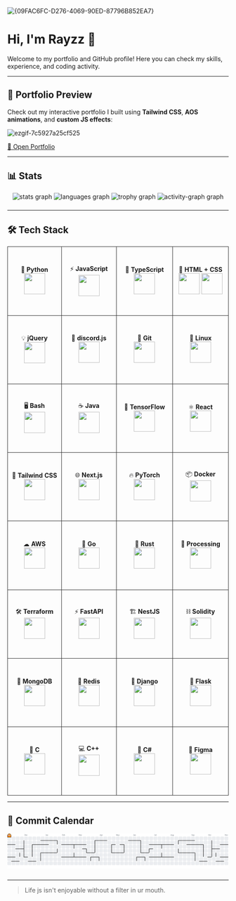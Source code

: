 <img width="1920" height="751" alt="{09FAC6FC-D276-4069-90ED-87796B852EA7}" src="https://github.com/user-attachments/assets/a6ee0ec4-fb61-477e-bdf8-9346d0cfc515" />



# Hi, I'm Rayzz 👋

Welcome to my portfolio and GitHub profile! Here you can check my skills, experience, and coding activity.  

---

## 🌌 Portfolio Preview
Check out my interactive portfolio I built using **Tailwind CSS**, **AOS animations**, and **custom JS effects**:

![ezgif-7c5927a25cf525](https://github.com/user-attachments/assets/d9740384-124e-4826-aa18-5d181a708840)





[🔗 Open Portfolio](https://www.rayzz.dev)

---

## 📊 Stats
<div align="center">
  <img src="https://github-readme-stats.vercel.app/api?username=luzisrepo&hide_title=false&hide_rank=false&show_icons=true&include_all_commits=true&count_private=true&disable_animations=false&theme=dracula&locale=en&hide_border=false&order=1" height="150" alt="stats graph"  />
  <img src="https://github-readme-stats.vercel.app/api/top-langs?username=luzisrepo&locale=en&hide_title=false&layout=compact&card_width=320&langs_count=5&theme=dracula&hide_border=false&order=2" height="150" alt="languages graph"  />
  <img src="https://github-profile-trophy.vercel.app?username=luzisrepo&theme=dracula&column=-1&row=1&margin-w=8&margin-h=8&no-bg=false&no-frame=false&order=4" height="150" alt="trophy graph"  />
  <img src="https://github-readme-activity-graph.vercel.app/graph?username=luzisrepo&radius=16&theme=dracula&area=true&order=5" height="300" alt="activity-graph graph"  />
</div>

###

---

## 🛠 Tech Stack

<div align="center">

<table style="border-collapse: collapse; text-align: center;">
<!-- Row 1 -->
<tr>
<td style="width:150px;height:150px;border:1px solid #333;vertical-align:middle;">
🐍 <b>Python</b><br>
<img src="https://cdn.jsdelivr.net/gh/devicons/devicon/icons/python/python-original.svg" width="48" height="48"/>
</td>
<td style="width:150px;height:150px;border:1px solid #333;vertical-align:middle;">
⚡ <b>JavaScript</b><br>
<img src="https://cdn.jsdelivr.net/gh/devicons/devicon/icons/javascript/javascript-original.svg" width="48" height="48"/>
</td>
<td style="width:150px;height:150px;border:1px solid #333;vertical-align:middle;">
📜 <b>TypeScript</b><br>
<img src="https://cdn.jsdelivr.net/gh/devicons/devicon/icons/typescript/typescript-original.svg" width="48" height="48"/>
</td>
<td style="width:150px;height:150px;border:1px solid #333;vertical-align:middle;">
🎨 <b>HTML + CSS</b><br>
<img src="https://cdn.jsdelivr.net/gh/devicons/devicon/icons/html5/html5-original.svg" width="48" height="48"/>
<img src="https://cdn.jsdelivr.net/gh/devicons/devicon/icons/css3/css3-original.svg" width="48" height="48"/>
</td>
</tr>

<!-- Row 2 -->
<tr>
<td style="width:150px;height:150px;border:1px solid #333;vertical-align:middle;">
💡 <b>jQuery</b><br>
<img src="https://cdn.jsdelivr.net/gh/devicons/devicon/icons/jquery/jquery-original.svg" width="48" height="48"/>
</td>
<td style="width:150px;height:150px;border:1px solid #333;vertical-align:middle;">
🤖 <b>discord.js</b><br>
<img src="https://cdn.jsdelivr.net/gh/devicons/devicon/icons/discordjs/discordjs-original.svg" width="48" height="48"/>
</td>
<td style="width:150px;height:150px;border:1px solid #333;vertical-align:middle;">
🌱 <b>Git</b><br>
<img src="https://cdn.jsdelivr.net/gh/devicons/devicon/icons/git/git-original.svg" width="48" height="48"/>
</td>
<td style="width:150px;height:150px;border:1px solid #333;vertical-align:middle;">
🐧 <b>Linux</b><br>
<img src="https://cdn.jsdelivr.net/gh/devicons/devicon/icons/linux/linux-original.svg" width="48" height="48"/>
</td>
</tr>

<!-- Row 3 -->
<tr>
<td style="width:150px;height:150px;border:1px solid #333;vertical-align:middle;">
🖥 <b>Bash</b><br>
<img src="https://cdn.jsdelivr.net/gh/devicons/devicon/icons/bash/bash-original.svg" width="48" height="48"/>
</td>
<td style="width:150px;height:150px;border:1px solid #333;vertical-align:middle;">
☕ <b>Java</b><br>
<img src="https://cdn.jsdelivr.net/gh/devicons/devicon/icons/java/java-original.svg" width="48" height="48"/>
</td>
<td style="width:150px;height:150px;border:1px solid #333;vertical-align:middle;">
🧠 <b>TensorFlow</b><br>
<img src="https://cdn.jsdelivr.net/gh/devicons/devicon/icons/tensorflow/tensorflow-original.svg" width="48" height="48"/>
</td>
<td style="width:150px;height:150px;border:1px solid #333;vertical-align:middle;">
⚛ <b>React</b><br>
<img src="https://cdn.jsdelivr.net/gh/devicons/devicon/icons/react/react-original.svg" width="48" height="48"/>
</td>
</tr>

<!-- Row 4 -->
<tr>
<td style="width:150px;height:150px;border:1px solid #333;vertical-align:middle;">
🎨 <b>Tailwind CSS</b><br>
<img src="https://cdn.jsdelivr.net/gh/devicons/devicon/icons/tailwindcss/tailwindcss-original-wordmark.svg" width="48" height="48"/>
</td>
<td style="width:150px;height:150px;border:1px solid #333;vertical-align:middle;">
🌐 <b>Next.js</b><br>
<img src="https://cdn.jsdelivr.net/gh/devicons/devicon/icons/nextjs/nextjs-original.svg" width="48" height="48"/>
</td>
<td style="width:150px;height:150px;border:1px solid #333;vertical-align:middle;">
🔥 <b>PyTorch</b><br>
<img src="https://cdn.jsdelivr.net/gh/devicons/devicon/icons/pytorch/pytorch-original.svg" width="48" height="48"/>
</td>
<td style="width:150px;height:150px;border:1px solid #333;vertical-align:middle;">
📦 <b>Docker</b><br>
<img src="https://cdn.jsdelivr.net/gh/devicons/devicon/icons/docker/docker-original.svg" width="48" height="48"/>
</td>
</tr>

<!-- Row 5 -->
<tr>
<td style="width:150px;height:150px;border:1px solid #333;vertical-align:middle;">
☁ <b>AWS</b><br>
<img src="https://cdn.jsdelivr.net/gh/devicons/devicon/icons/amazonwebservices/amazonwebservices-line-wordmark.svg" width="48" height="48"/>
</td>
<td style="width:150px;height:150px;border:1px solid #333;vertical-align:middle;">
🐹 <b>Go</b><br>
<img src="https://cdn.jsdelivr.net/gh/devicons/devicon/icons/go/go-original.svg" width="48" height="48"/>
</td>
<td style="width:150px;height:150px;border:1px solid #333;vertical-align:middle;">
🦀 <b>Rust</b><br>
<img src="https://cdn.jsdelivr.net/gh/devicons/devicon/icons/rust/rust-original.svg" width="48" height="48"/>
</td>
<td style="width:150px;height:150px;border:1px solid #333;vertical-align:middle;">
🎨 <b>Processing</b><br>
<img src="https://cdn.jsdelivr.net/gh/devicons/devicon/icons/processing/processing-original.svg" width="48" height="48"/>
</td>
</tr>

<!-- Row 6 -->
<tr>
<td style="width:150px;height:150px;border:1px solid #333;vertical-align:middle;">
🛠 <b>Terraform</b><br>
<img src="https://cdn.jsdelivr.net/gh/devicons/devicon/icons/terraform/terraform-original.svg" width="48" height="48"/>
</td>
<td style="width:150px;height:150px;border:1px solid #333;vertical-align:middle;">
⚡ <b>FastAPI</b><br>
<img src="https://cdn.jsdelivr.net/gh/devicons/devicon/icons/fastapi/fastapi-original.svg" width="48" height="48"/>
</td>
<td style="width:150px;height:150px;border:1px solid #333;vertical-align:middle;">
🏗 <b>NestJS</b><br>
<img src="https://cdn.jsdelivr.net/gh/devicons/devicon/icons/nestjs/nestjs-original.svg" width="48" height="48"/>
</td>
<td style="width:150px;height:150px;border:1px solid #333;vertical-align:middle;">
⛓ <b>Solidity</b><br>
<img src="https://cdn.jsdelivr.net/gh/devicons/devicon/icons/solidity/solidity-original.svg" width="48" height="48"/>
</td>
</tr>

<!-- Row 7 -->
<tr>
<td style="width:150px;height:150px;border:1px solid #333;vertical-align:middle;">
🍃 <b>MongoDB</b><br>
<img src="https://cdn.jsdelivr.net/gh/devicons/devicon/icons/mongodb/mongodb-original.svg" width="48" height="48"/>
</td>
<td style="width:150px;height:150px;border:1px solid #333;vertical-align:middle;">
🧱 <b>Redis</b><br>
<img src="https://cdn.jsdelivr.net/gh/devicons/devicon/icons/redis/redis-original.svg" width="48" height="48"/>
</td>
<td style="width:150px;height:150px;border:1px solid #333;vertical-align:middle;">
🧩 <b>Django</b><br>
<img src="https://cdn.jsdelivr.net/gh/devicons/devicon/icons/django/django-plain.svg" width="48" height="48"/>
</td>
<td style="width:150px;height:150px;border:1px solid #333;vertical-align:middle;">
🥂 <b>Flask</b><br>
<img src="https://cdn.jsdelivr.net/gh/devicons/devicon/icons/flask/flask-original.svg" width="48" height="48"/>
</td>
</tr>

<!-- Row 8 -->
<tr>
<td style="width:150px;height:150px;border:1px solid #333;vertical-align:middle;">
🧮 <b>C</b><br>
<img src="https://cdn.jsdelivr.net/gh/devicons/devicon/icons/c/c-original.svg" width="48" height="48"/>
</td>
<td style="width:150px;height:150px;border:1px solid #333;vertical-align:middle;">
💻 <b>C++</b><br>
<img src="https://cdn.jsdelivr.net/gh/devicons/devicon/icons/cplusplus/cplusplus-original.svg" width="48" height="48"/>
</td>
<td style="width:150px;height:150px;border:1px solid #333;vertical-align:middle;">
🧱 <b>C#</b><br>
<img src="https://cdn.jsdelivr.net/gh/devicons/devicon/icons/csharp/csharp-original.svg" width="48" height="48"/>
</td>
<td style="width:150px;height:150px;border:1px solid #333;vertical-align:middle;">
🎨 <b>Figma</b><br>
<img src="https://cdn.jsdelivr.net/gh/devicons/devicon/icons/figma/figma-original.svg" width="48" height="48"/>
</td>
</tr>

</table>

</div>




---

## 📅 Commit Calendar
<picture>
  <source media="(prefers-color-scheme: dark)" srcset="https://raw.githubusercontent.com/Luzisrepo/Luzisrepo/output/pacman-contribution-graph-dark.svg">
  <source media="(prefers-color-scheme: light)" srcset="https://raw.githubusercontent.com/Luzisrepo/Luzisrepo/output/pacman-contribution-graph.svg">
  <img alt="pacman contribution graph" src="https://raw.githubusercontent.com/Luzisrepo/Luzisrepo/output/pacman-contribution-graph.svg">
</picture>

###

---

> Life js isn't enjoyable without a filter in ur mouth. 

